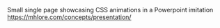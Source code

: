 Small single page showcasing CSS animations in a Powerpoint imitation
https://mhlore.com/concepts/presentation/